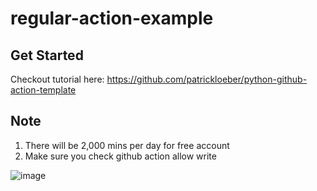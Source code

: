 # regular-action-example

## Get Started

Checkout tutorial here: https://github.com/patrickloeber/python-github-action-template

## Note

1. There will be 2,000 mins per day for free account
2. Make sure you check github action allow write

![image](https://github.com/dotku/regular-action-example/assets/1519232/cc1e6244-2456-4f63-b46e-6ae52144fd59)
